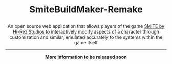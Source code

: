 # <p align="center">SmiteBuildMaker-Remake</p>

<p align="center">An open source web application that allows players of the game <a href="https://www.hirezstudios.com/">SMITE by Hi-Rez Studios</a> to interactively modify aspects of a character through customization and similar, emulated accurately to the systems within the game itself</p>

<hr>

<p align="center"><strong>More information to be released soon</strong></p>
